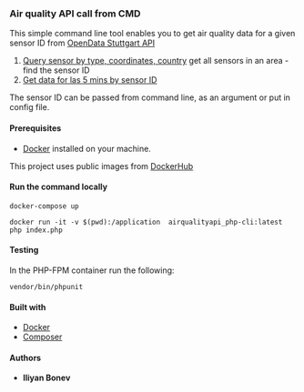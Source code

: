 ### Air quality API call from CMD

This simple command line tool enables you to get air quality data for a given sensor ID
from [OpenData Stuttgart API](https://github.com/opendata-stuttgart/meta/wiki/EN-APIs)
1. [Query sensor by type, coordinates, country](https://data.sensor.community/airrohr/v1/filter/type=SDS011&country=BG&area=42.658,23.277,0.5)
 get all sensors in an area - find the sensor ID
2. [Get data for las 5 mins by sensor ID](https://data.sensor.community/airrohr/v1/sensor/6043/)

The sensor ID can be passed from command line, as an argument or put in config file.

#### Prerequisites
* [Docker](https://www.docker.com/) installed on your machine.

This project uses public images from [DockerHub](https://hub.docker.com/)

#### Run the command locally
```
docker-compose up
```
```
docker run -it -v $(pwd):/application  airqualityapi_php-cli:latest php index.php
```

#### Testing
In the PHP-FPM container run the following:
```
vendor/bin/phpunit
```
#### Built with
* [Docker](https://www.docker.com/) 
* [Composer](https://getcomposer.org)


#### Authors

* **Iliyan Bonev** 

